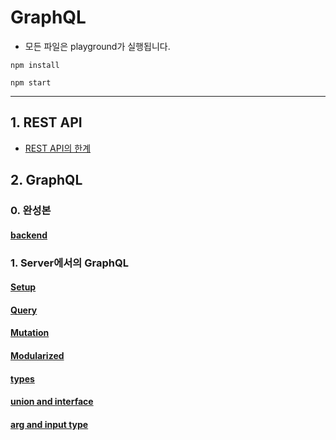 # GraphQL

- 모든 파일은 playground가 실행됩니다.

```
npm install

npm start
```

---

## 1. REST API

- [REST API의 한계](https://github.com/numeru/graphql-apollo-study/tree/main/1_rest-api)

## 2. GraphQL

### 0. 완성본

#### [backend](https://github.com/numeru/graphql-apollo-study/tree/main/2_graphql)

### 1. Server에서의 GraphQL

#### [Setup](https://github.com/numeru/graphql-apollo-study/tree/main/3-1_graphql-api-setup)

#### [Query](https://github.com/numeru/graphql-apollo-study/tree/main/3-2_server-query)

#### [Mutation](https://github.com/numeru/graphql-apollo-study/tree/main/3-3_server-mutation)

#### [Modularized](https://github.com/numeru/graphql-apollo-study/tree/main/4-1_server-modularized)

#### [types](https://github.com/numeru/graphql-apollo-study/tree/main/4-2_types)

#### [union and interface](https://github.com/numeru/graphql-apollo-study/tree/main/4-3_union-interface)

#### [arg and input type](https://github.com/numeru/graphql-apollo-study/tree/main/4-4_arg-input-type)
